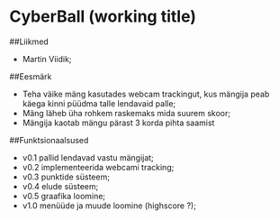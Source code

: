 # CyberBall (working title)

##Liikmed
  * Martin Viidik;

##Eesmärk
  * Teha väike mäng kasutades webcam trackingut, kus mängija peab käega kinni püüdma talle lendavaid palle;
  * Mäng läheb üha rohkem raskemaks mida suurem skoor;
  * Mängija kaotab mängu pärast 3 korda pihta saamist

##Funktsionaalsused
  * v0.1 pallid lendavad vastu mängijat;
  * v0.2 implementeerida webcami tracking;
  * v0.3 punktide süsteem;
  * v0.4 elude süsteem;
  * v0.5 graafika loomine;
  * v1.0 menüüde ja muude loomine (highscore ?);
